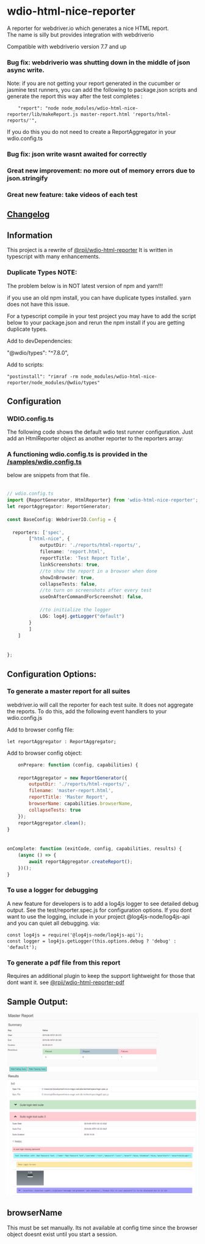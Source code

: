  # wdio-html-nice-reporter

A reporter for webdriver.io which generates a nice HTML report.  
The name is silly but provides integration with webdriverio

Compatible with webdriverio version 7.7 and up
### Bug fix:  webdriverio was shutting down in the middle of json async write.
Note: if you are not getting your report generated in the cucumber or jasmine test runners, you can add the following to package.json scripts and generate the report this way after the test completes :
```
    "report": "node node_modules/wdio-html-nice-reporter/lib/makeReport.js master-report.html 'reports/html-reports/'",
```
If you do this you do not need to create a ReportAggregator in your wdio.config.ts
### Bug fix:  json write wasnt awaited for correctly

### Great new improvement:  no more out of memory errors due to json.stringify

### Great new feature:  take videos of each test


## [Changelog](https://github.com/rpii/wdio-html-reporter/blob/master/changes.md)

## Information

This project is a rewrite of [@rpii/wdio-html-reporter](https://www.npmjs.com/package/wdio-html-reporter)
It is written in typescript with many enhancements.


### Duplicate Types NOTE:

The problem below is in NOT latest  version of npm and yarn!!!

if you use an old npm install, you can have duplicate types installed.  yarn does not have this issue.

For a typescript compile in your test project you may have to add the script below to your package.json and rerun the npm install if you are getting duplicate types.

Add to devDependencies:

"@wdio/types": "^7.8.0",

Add to scripts:

    "postinstall": "rimraf -rm node_modules/wdio-html-nice-reporter/node_modules/@wdio/types"


## Configuration

### WDIO.config.ts

The following code shows the default wdio test runner configuration. Just add an HtmlReporter object as another reporter to the reporters array:

### A functioning wdio.config.ts is provided in the [/samples/wdio.config.ts](/samples/wdio.config.ts)

below are snippets from that file.

```typescript

// wdio.config.ts
import {ReportGenerator, HtmlReporter} from 'wdio-html-nice-reporter';
let reportAggregator: ReportGenerator;

const BaseConfig: WebdriverIO.Config = {
    
  reporters: ['spec',
        ["html-nice", {
            outputDir: './reports/html-reports/',
            filename: 'report.html',
            reportTitle: 'Test Report Title',
            linkScreenshots: true,
            //to show the report in a browser when done
            showInBrowser: true,
            collapseTests: false,
            //to turn on screenshots after every test
            useOnAfterCommandForScreenshot: false,

            //to initialize the logger
            LOG: log4j.getLogger("default")
        }
        ]
    ]
    
 
};
```
## Configuration Options:
  
### To generate a master report for all suites

webdriver.io will call the reporter for each test suite.  It does not aggregate the reports.  To do this, add the following event handlers to your wdio.config.js

Add to browser config file:
```
let reportAggregator : ReportAggregator;
```
Add to browser config object:
```javascript
    onPrepare: function (config, capabilities) {

    reportAggregator = new ReportGenerator({
        outputDir: './reports/html-reports/',
        filename: 'master-report.html',
        reportTitle: 'Master Report',
        browserName: capabilities.browserName,
        collapseTests: true
    });
    reportAggregator.clean();
}


onComplete: function (exitCode, config, capabilities, results) {
    (async () => {
        await reportAggregator.createReport();
    })();
}


``` 
### To use a logger for debugging

A new feature for developers is to add a log4js logger to see detailed debug output.  See the test/reporter.spec.js for configuration options.
If you dont want to use the logging, include in your project @log4js-node/log4js-api and you can quiet all debugging.
via:

    const log4js = require('@log4js-node/log4js-api');
    const logger = log4js.getLogger(this.options.debug ? 'debug' : 'default');
 

  
### To generate a pdf file from this report

Requires an additional plugin to keep the support lightweight for those that dont want it.
see [@rpii/wdio-html-reporter-pdf](https://www.npmjs.com/package/@rpii/wdio-html-reporter-pdf)


## Sample Output:

![Report Screenshot](TestReport.png)

## browserName

This must be set manually.  Its not available at config time since the browser object doesnt exist until you start a session.


